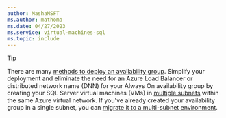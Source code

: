 ```yaml
---
author: MashaMSFT
ms.author: mathoma
ms.date: 04/27/2023
ms.service: virtual-machines-sql
ms.topic: include
---
```

> [!TIP]
> There are many [methods to deploy an availability group](../virtual-machines/windows/availability-group-overview.md#deployment-options). Simplify your deployment and eliminate the need for an Azure Load Balancer or distributed network name (DNN) for your Always On availability group by creating your SQL Server virtual machines (VMs) in [multiple subnets](../virtual-machines/windows/availability-group-manually-configure-prerequisites-tutorial-multi-subnet.md) within the same Azure virtual network. If you've already created your availability group in a single subnet, you can [migrate it to a multi-subnet environment](../virtual-machines/windows/availability-group-manually-migrate-multi-subnet.md). 